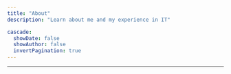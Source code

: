 ```yaml
---
title: "About"
description: "Learn about me and my experience in IT"

cascade:
  showDate: false
  showAuthor: false
  invertPagination: true
---
```


---
